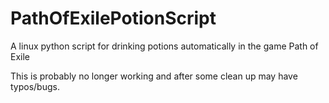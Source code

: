 # PathOfExilePotionScript
A linux python script for drinking potions automatically in the game Path of Exile

This is probably no longer working and after some clean up may have typos/bugs.
